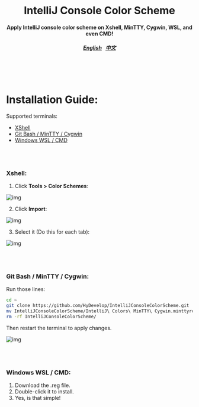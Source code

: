 <h1 align="center">
  <br>
  <br>
  IntelliJ Console Color Scheme
  <h4 align="center">
  Apply IntelliJ console color scheme on Xshell, MinTTY, Cygwin, WSL, and even CMD!
  </h4>
  <h5 align="center">
<a href="README.en_us.md">English</a>&nbsp;&nbsp;
<a href="README.zh_cn.md">中文</a>
</h5>
  <br>
  <br>
  <br>
</h1>

# Installation Guide:

Supported terminals: 

* [XShell](#xshell)
* [Git Bash / MinTTY / Cygwin](#mintty)
* [Windows WSL / CMD](#cmd)

<br>
<br>
<a name="xshell"></a>

### Xshell:

1. Click **Tools > Color Schemes**:

![img](https://i.imgur.com/1hRzY6B.png)

2. Click **Import**:

![img](https://i.imgur.com/FgTsOAt.png)

3. Select it (Do this for each tab):

![img](https://i.imgur.com/3lCQOqf.png)

<br>
<br>
<a name="mintty"></a>

### Git Bash / MinTTY / Cygwin:

Run those lines:

```sh
cd ~
git clone https://github.com/HyDevelop/IntelliJConsoleColorScheme.git
mv IntelliJConsoleColorScheme/IntelliJ\ Colors\ MinTTY\ Cygwin.minttyrc .minttyrc
rm -rf IntelliJConsoleColorScheme/
```

Then restart the terminal to apply changes.

![img](https://i.imgur.com/GSR0nN7.png)

<br>
<br>
<a name="cmd"></a>

### Windows WSL / CMD:

1. Download the .reg file.
2. Double-click it to install.
3. Yes, is that simple!

